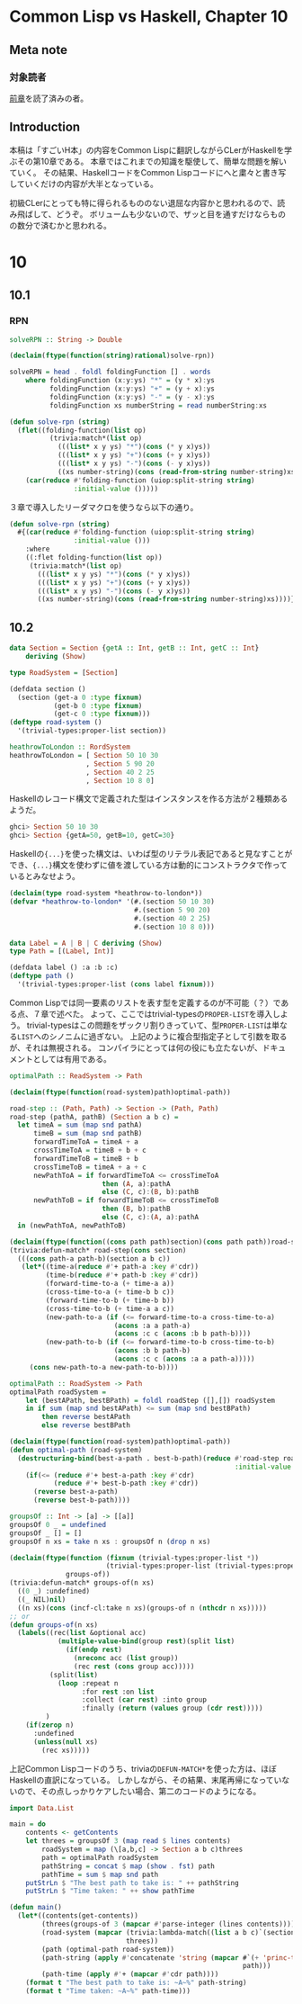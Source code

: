 # Common Lisp vs Haskell, Chapter 10
## Meta note
### 対象読者
[前章](cl-vs-haskell.9.html)を読了済みの者。

## Introduction
本稿は「すごいH本」の内容をCommon Lispに翻訳しながらCLerがHaskellを学ぶその第10章である。
本章ではこれまでの知識を駆使して、簡単な問題を解いていく。
その結果、HaskellコードをCommon Lispコードにへと粛々と書き写していくだけの内容が大半となっている。

初級CLerにとっても特に得られるもののない退屈な内容かと思われるので、読み飛ばして、どうぞ。
ボリュームも少ないので、ザッと目を通すだけならものの数分で済むかと思われる。

# 10
## 10.1
### RPN

```haskell
solveRPN :: String -> Double
```

```lisp
(declaim(ftype(function(string)rational)solve-rpn))
```

```haskell
solveRPN = head . foldl foldingFunction [] . words
    where foldingFunction (x:y:ys) "*" = (y * x):ys
          foldingFunction (x:y:ys) "+" = (y + x):ys
          foldingFunction (x:y:ys) "-" = (y - x):ys
          foldingFunction xs numberString = read numberString:xs
```

```lisp
(defun solve-rpn (string)
  (flet((folding-function(list op)
          (trivia:match*(list op)
            (((list* x y ys) "*")(cons (* y x)ys))
            (((list* x y ys) "+")(cons (+ y x)ys))
            (((list* x y ys) "-")(cons (- y x)ys))
            ((xs number-string)(cons (read-from-string number-string)xs)))))
    (car(reduce #'folding-function (uiop:split-string string)
                :initial-value ()))))
```
３章で導入したリーダマクロを使うなら以下の通り。

```lisp
(defun solve-rpn (string)
  #{(car(reduce #'folding-function (uiop:split-string string)
                :initial-value ()))
    :where
    ((:flet folding-function(list op))
     (trivia:match*(list op)
       (((list* x y ys) "*")(cons (* y x)ys))
       (((list* x y ys) "+")(cons (+ y x)ys))
       (((list* x y ys) "-")(cons (- y x)ys))
       ((xs number-string)(cons (read-from-string number-string)xs))))})
```


## 10.2

```haskell
data Section = Section {getA :: Int, getB :: Int, getC :: Int}
    deriving (Show)

type RoadSystem = [Section]
```

```lisp
(defdata section ()
  (section (get-a 0 :type fixnum)
           (get-b 0 :type fixnum)
           (get-c 0 :type fixnum)))
(deftype road-system ()
  '(trivial-types:proper-list section))
```

```haskell
heathrowToLondon :: RordSystem
heathrowToLondon = [ Section 50 10 30
                   , Section 5 90 20
                   , Section 40 2 25
                   , Section 10 8 0]
```
Haskellのレコード構文で定義された型はインスタンスを作る方法が２種類あるようだ。

```haskell
ghci> Section 50 10 30
ghci> Section {getA=50, getB=10, getC=30}
```
Haskellの`{...}`を使った構文は、いわば型のリテラル表記であると見なすことができ、`{...}`構文を使わずに値を渡している方は動的にコンストラクタで作っているとみなせよう。

```lisp
(declaim(type road-system *heathrow-to-london*))
(defvar *heathrow-to-london* '(#.(section 50 10 30)
                               #.(section 5 90 20)
                               #.(section 40 2 25)
                               #.(section 10 8 0)))
```

```haskell
data Label = A | B | C deriving (Show)
type Path = [(Label, Int)]
```

```lisp
(defdata label () :a :b :c)
(deftype path ()
  '(trivial-types:proper-list (cons label fixnum)))
```
Common Lispでは同一要素のリストを表す型を定義するのが不可能（？）である点、７章で述べた。
よって、ここではtrivial-typesの`PROPER-LIST`を導入しよう。
trivial-typesはこの問題をザックリ割りきっていて、型`PROPER-LIST`は単なる`LIST`へのシノニムに過ぎない。
上記のように複合型指定子として引数を取るが、それは無視される。
コンパイラにとっては何の役にも立たないが、ドキュメントとしては有用である。

```haskell
optimalPath :: ReadSystem -> Path
```

```lisp
(declaim(ftype(function(road-system)path)optimal-path))
```

```haskell
road-step :: (Path, Path) -> Section -> (Path, Path)
road-step (pathA, pathB) (Section a b c) =
  let timeA = sum (map snd pathA)
      timeB = sum (map snd pathB)
      forwardTimeToA = timeA + a
      crossTimeToA = timeB + b + c
      forwardTimeToB = timeB + b
      crossTimeToB = timeA + a + c
      newPathToA = if forwardTimeToA <= crossTimeToA
                       then (A, a):pathA
                       else (C, c):(B, b):pathB
      newPathToB = if forwardTimeToB <= crossTimeToB
                       then (B, b):pathB
                       else (C, c):(A, a):pathA
  in (newPathToA, newPathToB)
```

```lisp
(declaim(ftype(function((cons path path)section)(cons path path))road-step))
(trivia:defun-match* road-step(cons section)
  (((cons path-a path-b)(section a b c))
   (let*((time-a(reduce #'+ path-a :key #'cdr))
         (time-b(reduce #'+ path-b :key #'cdr))
         (forward-time-to-a (+ time-a a))
         (cross-time-to-a (+ time-b b c))
         (forward-time-to-b (+ time-b b))
         (cross-time-to-b (+ time-a a c))
         (new-path-to-a (if (<= forward-time-to-a cross-time-to-a)
                          (acons :a a path-a)
                          (acons :c c (acons :b b path-b))))
         (new-path-to-b (if (<= forward-time-to-b cross-time-to-b)
                          (acons :b b path-b)
                          (acons :c c (acons :a a path-a)))))
     (cons new-path-to-a new-path-to-b))))
```

```haskell
optimalPath :: RoadSystem -> Path
optimalPath roadSystem = 
    let (bestAPath, bestBPath) = foldl roadStep ([],[]) roadSystem
    in if sum (map snd bestAPath) <= sum (map snd bestBPath)
        then reverse bestAPath
        else reverse bestBPath
```

```lisp
(declaim(ftype(function(road-system)path)optimal-path))
(defun optimal-path (road-system)
  (destructuring-bind(best-a-path . best-b-path)(reduce #'road-step road-system
                                                        :initial-value '(() . ()))
    (if(<= (reduce #'+ best-a-path :key #'cdr)
           (reduce #'+ best-b-path :key #'cdr))
      (reverse best-a-path)
      (reverse best-b-path))))
```

```haskell
groupsOf :: Int -> [a] -> [[a]]
groupsOf 0 _ = undefined
groupsOf _ [] = []
groupsOf n xs = take n xs : groupsOf n (drop n xs)
```

```lisp
(declaim(ftype(function (fixnum (trivial-types:proper-list *))
                        (trivial-types:proper-list (trivial-types:proper-list *)))
              groups-of))
(trivia:defun-match* groups-of(n xs)
  ((0 _) :undefined)
  ((_ NIL)nil)
  ((n xs)(cons (incf-cl:take n xs)(groups-of n (nthcdr n xs)))))
;; or
(defun groups-of(n xs)
  (labels((rec(list &optional acc)
            (multiple-value-bind(group rest)(split list)
              (if(endp rest)
                (nreconc acc (list group))
                (rec rest (cons group acc)))))
          (split(list)
            (loop :repeat n
                  :for rest :on list
                  :collect (car rest) :into group
                  :finally (return (values group (cdr rest)))))
         )
    (if(zerop n)
      :undefined
      (unless(null xs)
        (rec xs)))))
```
上記Common Lispコードのうち、triviaの`DEFUN-MATCH*`を使った方は、ほぼHaskellの直訳になっている。
しかしながら、その結果、末尾再帰になっていないので、その点しっかりケアしたい場合、第二のコードのようになる。

```haskell
import Data.List

main = do
    contents <- getContents
    let threes = groupsOf 3 (map read $ lines contents)
        roadSystem = map (\[a,b,c] -> Section a b c)threes
        path = optimalPath roadSystem
        pathString = concat $ map (show . fst) path
        pathTime = sum $ map snd path
    putStrLn $ "The best path to take is: " ++ pathString
    putStrLn $ "Time taken: " ++ show pathTime
```

```lisp
(defun main()
  (let*((contents(get-contents))
        (threes(groups-of 3 (mapcar #'parse-integer (lines contents))))
        (road-system (mapcar (trivia:lambda-match((list a b c)`(section ,a ,b ,c)))
                             threes))
        (path (optimal-path road-system))
        (path-string (apply #'concatenate 'string (mapcar #`(+ 'princ-to-string 'car)
                                                          path)))
        (path-time (apply #'+ (mapcar #'cdr path))))
    (format t "The best path to take is: ~A~%" path-string)
    (format t "Time taken: ~A~%" path-time)))
```
